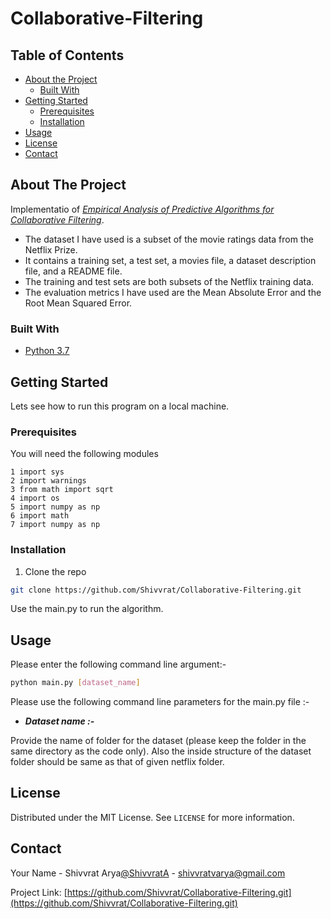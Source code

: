 # Collaborative-Filtering




## Table of Contents

* [About the Project](#about-the-project)
  * [Built With](#built-with)
* [Getting Started](#getting-started)
  * [Prerequisites](#prerequisites)
  * [Installation](#installation)
* [Usage](#usage)
* [License](#license)
* [Contact](#contact)



<!-- ABOUT THE PROJECT -->
## About The Project
Implementatio of [*Empirical Analysis of Predictive Algorithms for Collaborative Filtering*](https://dl.acm.org/doi/10.5555/2074094.2074100). 
- The dataset I have used is a subset of the movie ratings data from the Netflix Prize. 
- It contains a training set, a test set, a movies file, a dataset description file, and a README file.
- The training and test sets are both subsets of the Netflix training data. 
- The evaluation metrics I have used are the Mean Absolute Error and the Root Mean Squared Error. 
### Built With

* [Python 3.7](https://www.python.org/downloads/release/python-370/)


## Getting Started

Lets see how to run this program on a local machine.

### Prerequisites

You will need the following modules 
```
1 import sys
2 import warnings
3 from math import sqrt 
4 import os
5 import numpy as np 
6 import math
7 import numpy as np
```
### Installation

1. Clone the repo
```sh
git clone https://github.com/Shivvrat/Collaborative-Filtering.git
```
Use the main.py to run the algorithm.


<!-- USAGE EXAMPLES -->
## Usage
Please enter the following command line argument:-
```sh
python main.py [dataset_name]
```
Please use the following command line parameters for the main.py file :-

* ***Dataset name :-***

Provide the name of folder for the dataset (please keep the folder in the same directory as the code only). Also the inside structure of the dataset folder should be same as that of given netflix folder. 

<!-- LICENSE -->
## License

Distributed under the MIT License. See `LICENSE` for more information.



<!-- CONTACT -->
## Contact

Your Name - Shivvrat Arya[@ShivvratA](https://twitter.com/ShivvratA) - shivvratvarya@gmail.com

Project Link: [https://github.com/Shivvrat/Collaborative-Filtering.git](https://github.com/Shivvrat/Collaborative-Filtering.git)
